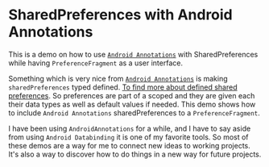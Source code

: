 # SharedPreferences with Android Annotations

This is a demo on how to use [`Android Annotations`](https://github.com/androidannotations/androidannotations) with SharedPreferences while having `PreferenceFragment` as a user interface.

Something which is very nice from [`Android Annotations`](https://github.com/androidannotations/androidannotations) is making `sharedPreferences` typed defined. [To find more about defined shared preferences](https://github.com/androidannotations/androidannotations/wiki/SharedPreferencesHelpers).
So preferences are part of a scoped and they are given each their data types as well as default values if needed. This demo shows how to include `Android Annotations` sharedPreferences to a `PreferenceFragment`.

I have been using `AndroidAnnotations` for a while, and I have to say aside from using `Android Databinding` it is one of my favorite tools. So most of these demos are a way for me to connect new ideas to working projects. It's also a way to discover how to do things in a new way for future projects.
